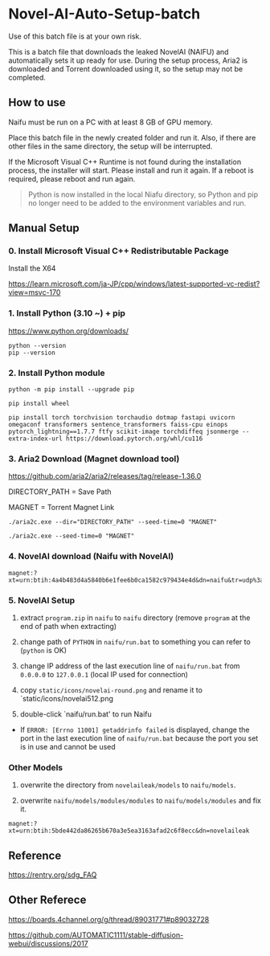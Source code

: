 # Novel-AI-Auto-Setup-batch

Use of this batch file is at your own risk.

This is a batch file that downloads the leaked NovelAI (NAIFU) and automatically sets it up ready for use.
During the setup process, Aria2 is downloaded and Torrent downloaded using it, so the setup may not be completed.

## How to use

Naifu must be run on a PC with at least 8 GB of GPU memory.

Place this batch file in the newly created folder and run it. Also, if there are other files in the same directory, the setup will be interrupted.

If the Microsoft Visual C++ Runtime is not found during the installation process, the installer will start. Please install and run it again.
If a reboot is required, please reboot and run again.

> Python is now installed in the local Niafu directory, so Python and pip no longer need to be added to the environment variables and run.

## Manual Setup

### 0. Install Microsoft Visual C++ Redistributable Package

Install the X64

https://learn.microsoft.com/ja-JP/cpp/windows/latest-supported-vc-redist?view=msvc-170

### 1. Install Python (3.10 ~) + pip

https://www.python.org/downloads/

```
python --version 
pip --version
```

### 2. Install Python module

```
python -m pip install --upgrade pip

pip install wheel

pip install torch torchvision torchaudio dotmap fastapi uvicorn omegaconf transformers sentence_transformers faiss-cpu einops pytorch_lightning==1.7.7 ftfy scikit-image torchdiffeq jsonmerge --extra-index-url https://download.pytorch.org/whl/cu116
```

### 3. Aria2 Download (Magnet download tool)

https://github.com/aria2/aria2/releases/tag/release-1.36.0

DIRECTORY_PATH = Save Path

MAGNET = Torrent Magnet Link

```
./aria2c.exe --dir="DIRECTORY_PATH" --seed-time=0 "MAGNET"

./aria2c.exe --seed-time=0 "MAGNET"
```

### 4. NovelAI download (Naifu with NovelAI)

```
magnet:?xt=urn:btih:4a4b483d4a5840b6e1fee6b0ca1582c979434e4d&dn=naifu&tr=udp%3a%2f%2ftracker.opentrackr.org%3a1337%2fannounce
```

### 5. NovelAI Setup

1. extract `program.zip` in `naifu` to `naifu` directory (remove `program` at the end of path when extracting)

2. change path of `PYTHON` in `naifu/run.bat` to something you can refer to (`python` is OK)

3. change IP address of the last execution line of `naifu/run.bat` from `0.0.0.0` to `127.0.0.1` (local IP used for connection)

4. copy `static/icons/novelai-round.png` and rename it to `static/icons/novelai512.png

5. double-click `naifu/run.bat' to run Naifu

- If `ERROR: [Errno 11001] getaddrinfo failed` is displayed, change the port in the last execution line of `naifu/run.bat` because the port you set is in use and cannot be used

### Other Models 

1. overwrite the directory from `novelaileak/models` to `naifu/models`.

2. overwrite `naifu/models/modules/modules` to `naifu/models/modules` and fix it.

```
magnet:?xt=urn:btih:5bde442da86265b670a3e5ea3163afad2c6f8ecc&dn=novelaileak
```

## Reference

https://rentry.org/sdg_FAQ

## Other Referece

https://boards.4channel.org/g/thread/89031771#p89032728

https://github.com/AUTOMATIC1111/stable-diffusion-webui/discussions/2017
